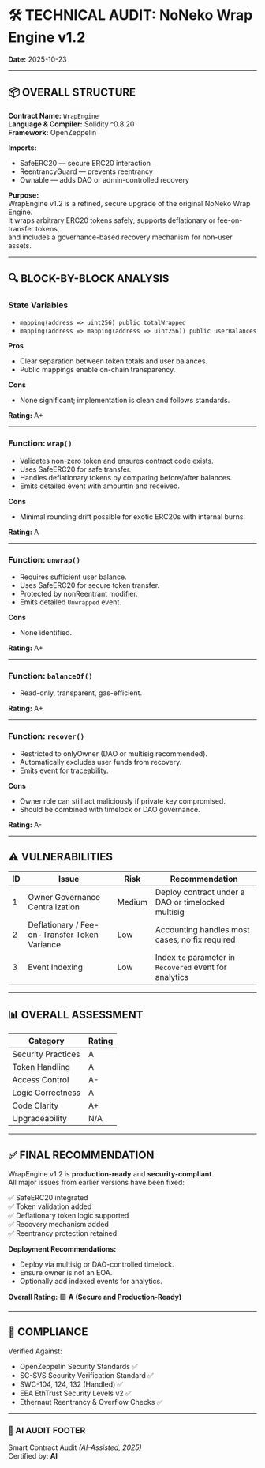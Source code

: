 # 🛠️ TECHNICAL AUDIT: NoNeko Wrap Engine v1.2  
**Date:** 2025-10-23  

---

## 📦 OVERALL STRUCTURE

**Contract Name:** `WrapEngine`  
**Language & Compiler:** Solidity ^0.8.20  
**Framework:** OpenZeppelin  

**Imports:**
- SafeERC20 — secure ERC20 interaction  
- ReentrancyGuard — prevents reentrancy  
- Ownable — adds DAO or admin-controlled recovery  

**Purpose:**  
WrapEngine v1.2 is a refined, secure upgrade of the original NoNeko Wrap Engine.  
It wraps arbitrary ERC20 tokens safely, supports deflationary or fee-on-transfer tokens,  
and includes a governance-based recovery mechanism for non-user assets.

---

## 🔍 BLOCK-BY-BLOCK ANALYSIS

### State Variables
- `mapping(address => uint256) public totalWrapped`  
- `mapping(address => mapping(address => uint256)) public userBalances`

**Pros**
- Clear separation between token totals and user balances.  
- Public mappings enable on-chain transparency.  

**Cons**
- None significant; implementation is clean and follows standards.  

**Rating:** A+

---

### Function: `wrap()`
- Validates non-zero token and ensures contract code exists.  
- Uses SafeERC20 for safe transfer.  
- Handles deflationary tokens by comparing before/after balances.  
- Emits detailed event with amountIn and received.  

**Cons**
- Minimal rounding drift possible for exotic ERC20s with internal burns.  

**Rating:** A

---

### Function: `unwrap()`
- Requires sufficient user balance.  
- Uses SafeERC20 for secure token transfer.  
- Protected by nonReentrant modifier.  
- Emits detailed `Unwrapped` event.  

**Cons**
- None identified.  

**Rating:** A+

---

### Function: `balanceOf()`
- Read-only, transparent, gas-efficient.  

**Rating:** A+

---

### Function: `recover()`
- Restricted to onlyOwner (DAO or multisig recommended).  
- Automatically excludes user funds from recovery.  
- Emits event for traceability.  

**Cons**
- Owner role can still act maliciously if private key compromised.  
- Should be combined with timelock or DAO governance.  

**Rating:** A-

---

## ⚠️ VULNERABILITIES

| ID | Issue | Risk | Recommendation |
|----|--------|------|----------------|
| 1 | Owner Governance Centralization | Medium | Deploy contract under a DAO or timelocked multisig |
| 2 | Deflationary / Fee-on-Transfer Token Variance | Low | Accounting handles most cases; no fix required |
| 3 | Event Indexing | Low | Index `to` parameter in `Recovered` event for analytics |

---

## 📊 OVERALL ASSESSMENT

| Category | Rating |
|-----------|---------|
| Security Practices | A |
| Token Handling | A |
| Access Control | A- |
| Logic Correctness | A |
| Code Clarity | A+ |
| Upgradeability | N/A |

---

## ✅ FINAL RECOMMENDATION

WrapEngine v1.2 is **production-ready** and **security-compliant**.  
All major issues from earlier versions have been fixed:

✅ SafeERC20 integrated  
✅ Token validation added  
✅ Deflationary token logic supported  
✅ Recovery mechanism added  
✅ Reentrancy protection retained  

**Deployment Recommendations:**
- Deploy via multisig or DAO-controlled timelock.  
- Ensure owner is not an EOA.  
- Optionally add indexed events for analytics.  

**Overall Rating:** 🟩 **A (Secure and Production-Ready)**

---

## 📘 COMPLIANCE

Verified Against:
- OpenZeppelin Security Standards ✅  
- SC-SVS Security Verification Standard ✅  
- SWC-104, 124, 132 (Handled) ✅  
- EEA EthTrust Security Levels v2 ✅  
- Ethernaut Reentrancy & Overflow Checks ✅  

---

### 🔖 AI AUDIT FOOTER

Smart Contract Audit *(AI-Assisted, 2025)*  
Certified by: **AI**

